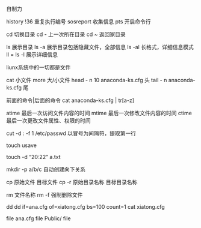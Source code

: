 自制力

history
!36 重复执行编号
sosreport 收集信息
pts 开启命令行

cd 切换目录
cd - 上一次所在目录
cd ~ 返回家目录

ls 展示目录
ls -a 展示目录包括隐藏文件，全部信息
ls -al 长格式，详细信息模式
ll = ls -l 展示详细信息

liunx系统中的一切都是文件

cat		小文件
more	大/小文件
head - n 10 anaconda-ks.cfg 头 
tail - n anaconda-ks.cfg 尾

前面的命令|后面的命令
cat anaconda-ks.cfg | tr[a-z]

atime 最后一次访问文件内容的时间
mtime 最后一次修改文件内容的时间
ctime 最后一次更改文件属性、权限的时间

cut -d : -f 1 /etc/passwd
以冒号为间隔符，提取第一行

touch usave

touch -d “20:22” a.txt

mkdir -p a/b/c 自动创建向下关系

cp 原始文件 目标文件
cp -r 原始目录名称 目标目录名称

rm 文件名称
rm -f 强制删除文件

dd
dd if=ana.cfg of=xiatong.cfg bs=100 count=1
cat xiatong.cfg

file ana.cfg
file Public/
file 





